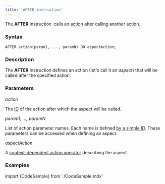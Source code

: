 ```yaml
---
title: 'AFTER instruction'
---
```


The **AFTER** instruction  calls an [action](Actions.md) after calling another action. 

### Syntax

    AFTER action(param1, ..., paramN) DO aspectAction;

### Description

The **AFTER** instruction defines an action (let's call it an *aspect*) that will be called after the specified action.

### Parameters

*action*

The [ID](IDs.md#propertyid-broken) of the action after which the aspect will be called.

*param1, ..., paramN*

List of action parameter names. Each name is defined [by a simple ID](IDs.md#id-broken). These parameters can be accessed when defining an aspect.

*aspectAction*

A [context-dependent action operator](Action_operator.md#context-dependent-operators) describing the aspect.

### Examples


import {CodeSample} from './CodeSample.mdx'

<CodeSample url="http://documentation.lsfusion.org:5000/sample?file=InstructionSample&block=after"/>

  

